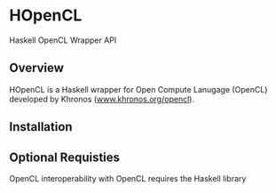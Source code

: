 HOpenCL
=======

Haskell OpenCL Wrapper API

Overview
--------

HOpenCL is a Haskell wrapper for Open Compute Lanugage (OpenCL) developed 
by Khronos (www.khronos.org/opencl).

Installation
------------

Optional Requisties
-------------------

OpenCL interoperability with OpenCL requires the Haskell library 
